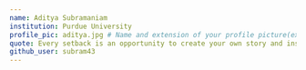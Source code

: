 ```yaml
---
name: Aditya Subramaniam
institution: Purdue University
profile_pic: aditya.jpg # Name and extension of your profile picture(ex. mona.png) The picture must be squared and 544px on width and height.
quote: Every setback is an opportunity to create your own story and inspire those fighting around you # no longer than 100 characters, avoid using quotes(") to guarantee the format remains the same.
github_user: subram43
---
```

